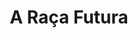---
Numero: 555
title: A Raça Futura
Autor: Bulwer Lytton
Co-autor: 
Ano-de-Publicacao: 2004
Titulo-original: The Coming Race
Tradutor: Fernanda Pinto Rodrigues
Co-tradutor: 
Ano-de-edicao: 1871
alias: Bulwer-Lytton
Autor2-alias: 
Tradutor1-alias: Fernanda-Pinto-Rodrigues
Tradutor2-alias: 
Titulo-link: 555-A-Raca-Futura
Capa: 
pags: 
Capa-link: 
---
